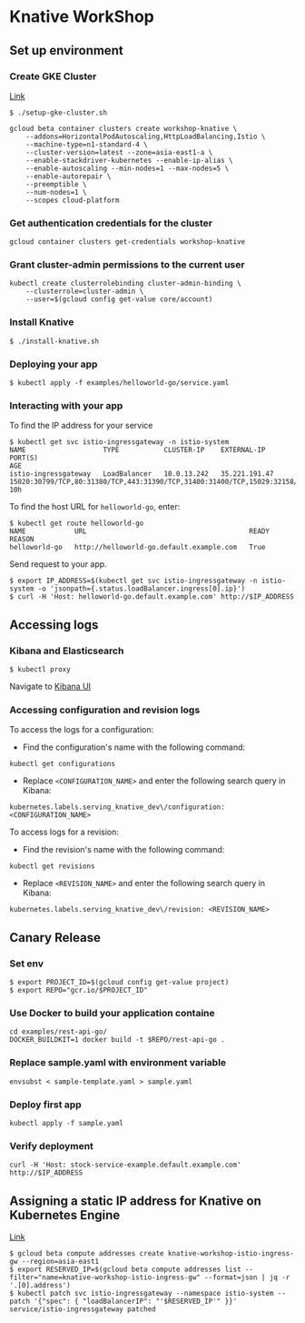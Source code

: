 # Knative WorkShop

## Set up environment

### Create GKE Cluster

[Link](https://knative.dev/docs/install/knative-with-gke/)
```
$ ./setup-gke-cluster.sh
```
```
gcloud beta container clusters create workshop-knative \
    --addons=HorizontalPodAutoscaling,HttpLoadBalancing,Istio \
    --machine-type=n1-standard-4 \
    --cluster-version=latest --zone=asia-east1-a \
    --enable-stackdriver-kubernetes --enable-ip-alias \
    --enable-autoscaling --min-nodes=1 --max-nodes=5 \
    --enable-autorepair \
    --preemptible \
    --num-nodes=1 \
    --scopes cloud-platform
```

### Get authentication credentials for the cluster

```
gcloud container clusters get-credentials workshop-knative
```

### Grant cluster-admin permissions to the current user

```
kubectl create clusterrolebinding cluster-admin-binding \
    --clusterrole=cluster-admin \
    --user=$(gcloud config get-value core/account)
```

### Install Knative

```
$ ./install-knative.sh
```

### Deploying your app

```
$ kubectl apply -f examples/helloworld-go/service.yaml
```

### Interacting with your app

To find the IP address for your service
```
$ kubectl get svc istio-ingressgateway -n istio-system
NAME                   TYPE           CLUSTER-IP    EXTERNAL-IP     PORT(S)                                                                                                                                      AGE
istio-ingressgateway   LoadBalancer   10.0.13.242   35.221.191.47   15020:30799/TCP,80:31380/TCP,443:31390/TCP,31400:31400/TCP,15029:32158/TCP,15030:30313/TCP,15031:32453/TCP,15032:31927/TCP,15443:30171/TCP   10h
```

To find the host URL for `helloworld-go`, enter:
```
$ kubectl get route helloworld-go
NAME            URL                                        READY     REASON
helloworld-go   http://helloworld-go.default.example.com   True
```

Send request to your app.
```
$ export IP_ADDRESS=$(kubectl get svc istio-ingressgateway -n istio-system -o 'jsonpath={.status.loadBalancer.ingress[0].ip}')
$ curl -H 'Host: helloworld-go.default.example.com' http://$IP_ADDRESS
```

## Accessing logs

### Kibana and Elasticsearch

```
$ kubectl proxy
```
Navigate to [Kibana UI](http://localhost:8001/api/v1/namespaces/knative-monitoring/services/kibana-logging/proxy/app/kibana)

### Accessing configuration and revision logs

To access the logs for a configuration:

- Find the configuration's name with the following command:

```
kubectl get configurations
```

- Replace `<CONFIGURATION_NAME>` and enter the following search query in Kibana:

```
kubernetes.labels.serving_knative_dev\/configuration: <CONFIGURATION_NAME>
```

To access logs for a revision:

- Find the revision's name with the following command:

```
kubectl get revisions
```

- Replace `<REVISION_NAME>` and enter the following search query in Kibana:

```
kubernetes.labels.serving_knative_dev\/revision: <REVISION_NAME>
```

## Canary Release

### Set env

```
$ export PROJECT_ID=$(gcloud config get-value project)
$ export REPO="gcr.io/$PROJECT_ID"
```

### Use Docker to build your application containe

```
cd examples/rest-api-go/
DOCKER_BUILDKIT=1 docker build -t $REPO/rest-api-go .
```

### Replace sample.yaml with environment variable

```
envsubst < sample-template.yaml > sample.yaml
```

### Deploy first app

```
kubectl apply -f sample.yaml
```

### Verify deployment

```
curl -H 'Host: stock-service-example.default.example.com' http://$IP_ADDRESS
```

## Assigning a static IP address for Knative on Kubernetes Engine
[Link](https://knative.dev/docs/serving/gke-assigning-static-ip-address/)

```
$ gcloud beta compute addresses create knative-workshop-istio-ingress-gw --region=asia-east1
$ export RESERVED_IP=$(gcloud beta compute addresses list --filter="name=knative-workshop-istio-ingress-gw" --format=json | jq -r '.[0].address')
$ kubectl patch svc istio-ingressgateway --namespace istio-system --patch '{"spec": { "loadBalancerIP": "'$RESERVED_IP'" }}'
service/istio-ingressgateway patched
```
